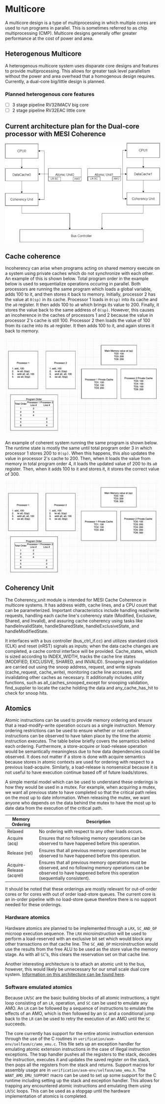 # Multicore

A multicore design is a type of multiprocessing in which multiple cores are
used to run programs in parallel. This is sometimes referred to as chip
multiprocessing (CMP). Multicore designs generally offer greater performance at
the cost of power and area.

## Heterogenous Multicore

A heterogenous multicore system uses disparate core designs and features to
provide multiprocessing. This allows for greater task level parallelism without
the power and area overhead that a homogenous design requires. Currently,
a dual-core big/little design is planned.

### Planned heterogenous core features

- [ ] 3 stage pipeline RV32IMACV big core
- [ ] 2 stage pipeline RV32EAC little core

## Current architecture plan for the Dual-core processor with MESI Coherence
![Plan](../fig/mc_arch_idea.png)
## Cache coherence

Incoherency can arise when programs acting on shared memory execute on a system
using private caches which do not synchronize with each other. An example of
this is shown below. Total program order in the example below is used to
sequentialize operations occuring in parallel. Both processors are running the
same program which loads a global variable, adds 100 to it, and then stores it
back to memory. Initially, processor 2 has the value at `0(sp)` in its cache.
Processor 1 loads in `0(sp)` into its cache and the `a0` register. It then adds
100 to `a0` which brings its value to 200. Finally, it stores the value back to
the same address of `0(sp)`. However, this causes an incoherence in the caches
of processors 1 and 2 because the value in processor 2's cache is still 100.
Processor 2 then loads the value of 100 from its cache into its `a0` register.
It then adds 100 to it, and again stores it back to memory.

![Cache Incoherence](../fig/cache_incoherence.png)

An example of coherent system running the same program is shown below. The
runtime state is mostly the same until total program order 3 in which processor
1 stores 200 to `0(sp)`. When this happens, this also updates the value in
processor 2's cache to 200. Then, when it loads the value from memory in total
program order 4, it loads the updated value of 200 to its `a0` register. Then,
when it adds 100 to it and stores it, it stores the correct value of 300.

![Cache Coherence](../fig/cache_coherence.png)

## Coherency Unit

The Coherency_unit module is intended for MESI Cache Coherence in multicore systems. It has address width, cache lines, and a CPU count that can be parameterized. Important characteristics include handling read/write
requests, handling each cache line's coherency state (Modified, Exclusive, Shared, and Invalid), and assuring cache coherency using tasks like handleInvalidState, handleSharedState, handleExclusiveState, and
handleModifiedState. 

It interfaces with a bus controller (bus_ctrl_if.cc) and utilizes standard clock (CLK) and reset (nRST) signals as inputs; when the data cache changes are completed, a cache control interface will be provided. Cache_states, which is sized according to INDEX_WIDTH, tracks the cache line states (MODIFIED, EXCLUSIVE, SHARED, and INVALID). Snooping and invalidation are carried out using the snoop address, request, and write signals (cache_request, cache_write),  monitoring cache line accesses, and invalidating other caches as necessary. It additionally includes utility functions, such as all_caches_snooped_except for snooping validation, find_supplier to locate the cache holding the data and any_cache_has_hit to check for snoop hits.

## Atomics

Atomic instructions can be used to provide memory ordering and ensure that
a read-modify-write operation occurs as a single instruction. Memory ordering
restrictions can be used to ensure whether or not certain instructions can be
observed to have taken place by the time the atomic instruction executes. The
table below briefly covers the semantics behind each ordering. Furthermore,
a store-acquire or load-release operation would be semantically meaningless due
to how data dependencies could be observed. It does not matter if a store is
done with acquire semantics because stores in atomic contexts are used for
ordering with respect to a previous load-acquire. Similarly, a load-release is
nonsensical because it is not useful to have execution continue based off of
future loads/stores.

A simple mental model which can be used to understand these orderings is how
they would be used in a mutex. For example, when acquiring a mutex, we want all
previous state to have completed so that the critical path relies on the most
up to date information. When releasing the mutex, we want anyone who depends on
the data behind the mutex to have the most up to date data from the execution
of the critical path.

| Memory Ordering          | Description                                                                                                                                                                        |
| ------------------------ | ---------------------------------------------------------------------------------------------------------------------------------------------------------------------------------- |
| Relaxed                  | No ordering with respect to any other loads occurs.                                                                                                                                |
| Acquire (acq)            | Ensures that no following memory operations can be observed to have happened before this operation.                                                                                |
| Release (rel)            | Ensures that all previous memory operations must be observed to have happened before this operation.                                                                               |
| Acquire-Release (acqrel) | Ensures that all previous memory operations must be observed, and no following memory operations can be observed to have happened before this operation (sequentially consistent). |

It should be noted that these orderings are mostly relevant for out-of-order
cores or for cores with out of order load-store queues. The current core is an
in-order pipeline with no load-store queue therefore there is no support needed
for these orderings.

### Hardware atomics

Hardware atomics are planned to be implemented through a `LRX`, `SC_AND_OP`
microop execution sequence. The `LRX` microinstruction will be used to perform
a load-reserved with an exclusive bit set which would block any other
transactions on that cache line. The `SC_AND_OP` microinstruction would use the
results from the free ALU to be used as the store value the memory stage. As
with all `SC`'s, this clears the reservation set on that cache line.

Another interesting architecture is to attach an atomic unit to the bus,
however, this would likely be unnecessary for our small scale dual core system.
[Information on this architecture can be found
here](https://ieeexplore.ieee.org/document/9218661).

### Software emulated atomics

Because `LR`/`SC` are the basic building blocks of all atomic instructions,
a tight loop consisting of an `LR`, operation, and `SC` can be used to emulate
any AMO. An `LR` can be followed by a sequence of instructions to emulate the
effects of an AMO, which is then followed by an `SC` and a conditional jump
back to the `LR` can be used to retry the execution of an AMO until the `SC`
succeeds.

The core currently has support for the entire atomic instruction extension
through the use of the C routines in
`verification/asm-env/selfasm/c/amo_emu.c`. This file sets up an exception
handler for emulating atomic extension instructions in the case of illegal
instruction exceptions. The trap handler pushes all the registers to the stack,
decodes the instruction, executes it and updates the saved register on the
stack, then pops all the registers from the stack and returns. Support macros
for assembly usage are in `verification/asm-env/selfasm/amo_emu.h`. The
`WANT_AMO_EMU_SUPPORT` macro can be used to set up some support for the
C runtime including setting up the stack and exception handler. This allows for
trapping any encountered atomic instructions and emulating them using `LR`/`SC`
loops. This can be used as a stopgap until the hardware implementation of
atomics is completed.
